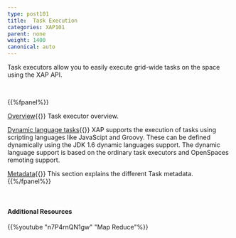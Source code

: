 ```yaml
---
type: post101
title:  Task Execution
categories: XAP101
parent: none
weight: 1400
canonical: auto
---
```



Task executors allow you to easily execute grid-wide tasks on the space using the XAP API.


<br>


{{%fpanel%}}

[Overview](./task-execution-over-the-space.html){{<wbr>}}
Task executor overview.


[Dynamic language tasks](./task-dynamic-language.html){{<wbr>}}
XAP supports the execution of tasks using scripting languages like JavaScipt and Groovy. These can be defined dynamically using the JDK 1.6 dynamic languages support. The dynamic language support is based on the ordinary task executors and OpenSpaces remoting support.


[Metadata](./task-metadata.html){{<wbr>}}
This section explains the different Task metadata.
{{%/fpanel%}}


<br>

#### Additional Resources

{{%youtube "n7P4rnQN1gw"  "Map Reduce"%}}
